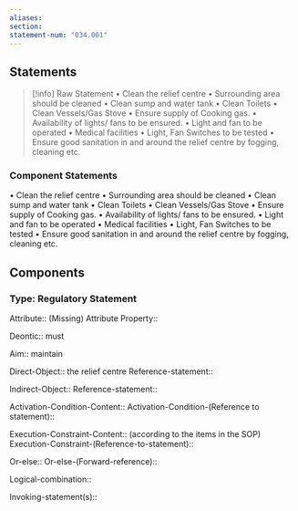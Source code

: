 ```yaml
---
aliases: 
section: 
statement-num: "034.001"
---
```

## Statements 
> [!info] Raw Statement
> • Clean the relief centre 
• Surrounding area should be cleaned 
• Clean sump and water tank 
• Clean Toilets 
• Clean Vessels/Gas Stove 
• Ensure supply of Cooking gas. 
• Availability of lights/ fans to be ensured. 
• Light and fan to be operated 
• Medical facilities 
• Light, Fan Switches to be tested 
• Ensure good sanitation in and around the relief centre by fogging, cleaning etc.  
> 

### Component Statements
• Clean the relief centre 
• Surrounding area should be cleaned 
• Clean sump and water tank 
• Clean Toilets 
• Clean Vessels/Gas Stove 
• Ensure supply of Cooking gas. 
• Availability of lights/ fans to be ensured. 
• Light and fan to be operated 
• Medical facilities 
• Light, Fan Switches to be tested 
• Ensure good sanitation in and around the relief centre by fogging, cleaning etc.  
## Components
### Type: Regulatory Statement
Attribute:: (Missing)
	Attribute Property::

Deontic:: must

Aim:: maintain

Direct-Object:: the relief centre
	Reference-statement::

Indirect-Object::
	Reference-statement::

Activation-Condition-Content::
	Activation-Condition-(Reference to statement)::

Execution-Constraint-Content:: (according to the items in the SOP)
	Execution-Constraint-(Reference-to-statement)::

Or-else::
	Or-else-(Forward-reference)::

Logical-combination::

Invoking-statement(s)::